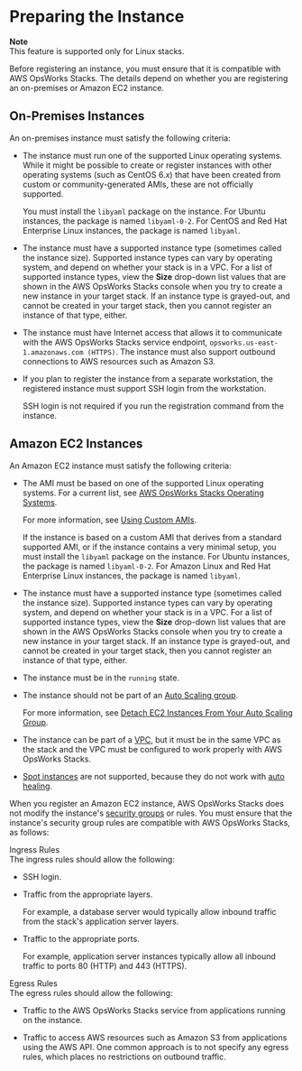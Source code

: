 # Preparing the Instance<a name="registered-instances-register-registering-prepare"></a>

**Note**  
This feature is supported only for Linux stacks\.

Before registering an instance, you must ensure that it is compatible with AWS OpsWorks Stacks\. The details depend on whether you are registering an on\-premises or Amazon EC2 instance\.

## On\-Premises Instances<a name="registered-instances-register-prepare-onprem"></a>

An on\-premises instance must satisfy the following criteria:

+ The instance must run one of the supported Linux operating systems\. While it might be possible to create or register instances with other operating systems \(such as CentOS 6\.*x*\) that have been created from custom or community\-generated AMIs, these are not officially supported\.

  You must install the `libyaml` package on the instance\. For Ubuntu instances, the package is named `libyaml-0-2`\. For CentOS and Red Hat Enterprise Linux instances, the package is named `libyaml`\. 

+ The instance must have a supported instance type \(sometimes called the instance size\)\. Supported instance types can vary by operating system, and depend on whether your stack is in a VPC\. For a list of supported instance types, view the **Size** drop\-down list values that are shown in the AWS OpsWorks Stacks console when you try to create a new instance in your target stack\. If an instance type is grayed\-out, and cannot be created in your target stack, then you cannot register an instance of that type, either\.

+ The instance must have Internet access that allows it to communicate with the AWS OpsWorks Stacks service endpoint, `opsworks.us-east-1.amazonaws.com (HTTPS)`\. The instance must also support outbound connections to AWS resources such as Amazon S3\.

+ If you plan to register the instance from a separate workstation, the registered instance must support SSH login from the workstation\.

  SSH login is not required if you run the registration command from the instance\.

## Amazon EC2 Instances<a name="registered-instances-register-prepare-ec2"></a>

An Amazon EC2 instance must satisfy the following criteria:

+ The AMI must be based on one of the supported Linux operating systems\. For a current list, see [AWS OpsWorks Stacks Operating Systems](workinginstances-os.md)\.

  For more information, see [Using Custom AMIs](workinginstances-custom-ami.md)\.

  If the instance is based on a custom AMI that derives from a standard supported AMI, or if the instance contains a very minimal setup, you must install the `libyaml` package on the instance\. For Ubuntu instances, the package is named `libyaml-0-2`\. For Amazon Linux and Red Hat Enterprise Linux instances, the package is named `libyaml`\. 

+ The instance must have a supported instance type \(sometimes called the instance size\)\. Supported instance types can vary by operating system, and depend on whether your stack is in a VPC\. For a list of supported instance types, view the **Size** drop\-down list values that are shown in the AWS OpsWorks Stacks console when you try to create a new instance in your target stack\. If an instance type is grayed\-out, and cannot be created in your target stack, then you cannot register an instance of that type, either\.

+ The instance must be in the `running` state\.

+ The instance should not be part of an [Auto Scaling group](http://docs.aws.amazon.com/AutoScaling/latest/DeveloperGuide/WhatIsAutoScaling.html)\.

  For more information, see [Detach EC2 Instances From Your Auto Scaling Group](http://docs.aws.amazon.com/AutoScaling/latest/DeveloperGuide/detach-instance-asg.html)\.

+ The instance can be part of a [VPC](http://docs.aws.amazon.com/AmazonVPC/latest/UserGuide/VPC_Introduction.html), but it must be in the same VPC as the stack and the VPC must be configured to work properly with AWS OpsWorks Stacks\.

+ [Spot instances](http://docs.aws.amazon.com/AWSEC2/latest/UserGuide/how-spot-instances-work.html) are not supported, because they do not work with [auto healing](http://docs.aws.amazon.com/opsworks/latest/userguide/workinginstances-autohealing.html)\.

When you register an Amazon EC2 instance, AWS OpsWorks Stacks does not modify the instance's [security groups](http://docs.aws.amazon.com/AWSEC2/latest/UserGuide/using-network-security.html) or rules\. You must ensure that the instance's security group rules are compatible with AWS OpsWorks Stacks, as follows:

Ingress Rules  
The ingress rules should allow the following:  

+ SSH login\.

+ Traffic from the appropriate layers\.

  For example, a database server would typically allow inbound traffic from the stack's application server layers\.

+ Traffic to the appropriate ports\.

  For example, application server instances typically allow all inbound traffic to ports 80 \(HTTP\) and 443 \(HTTPS\)\.

Egress Rules  
The egress rules should allow the following:  

+ Traffic to the AWS OpsWorks Stacks service from applications running on the instance\. 

+ Traffic to access AWS resources such as Amazon S3 from applications using the AWS API\.
One common approach is to not specify any egress rules, which places no restrictions on outbound traffic\.